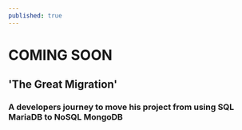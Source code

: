 ```yaml
---
published: true
---
```

# COMING SOON

## 'The Great Migration' 

### A developers journey to move his project from using SQL MariaDB to NoSQL MongoDB
